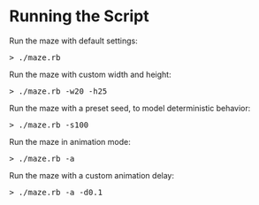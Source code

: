 Running the Script
================== 

Run the maze with default settings:
<pre>
> ./maze.rb
</pre>

Run the maze with custom width and height:
<pre>
> ./maze.rb -w20 -h25
</pre>

Run the maze with a preset seed, to model deterministic behavior:
<pre>
> ./maze.rb -s100
</pre>

Run the maze in animation mode:
<pre>
> ./maze.rb -a
</pre>

Run the maze with a custom animation delay:
<pre>
> ./maze.rb -a -d0.1
</pre>